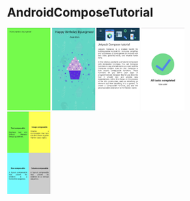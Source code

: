 # AndroidComposeTutorial
<p float="left">
<img src = "https://github.com/byungmeo/AndroidComposeTutorial/blob/59b04960dc8531ce65eac3ef40e65928adeaef9a/CodeLab_Basic/1.GreetingCard/GreetingCard.jpg" width = "20%" height = "20%">
<img src = "https://github.com/byungmeo/AndroidComposeTutorial/blob/59b04960dc8531ce65eac3ef40e65928adeaef9a/CodeLab_Basic/2.HappyBirthday/HappyBirthday.jpg" width = "20%" height = "20%">
<img src = "https://github.com/byungmeo/AndroidComposeTutorial/blob/59b04960dc8531ce65eac3ef40e65928adeaef9a/CodeLab_Basic/3.JetpackComposeTutorial/JetpackComposetutorial.jpg" width = "20%" height = "20%">
<img src = "https://github.com/byungmeo/AndroidComposeTutorial/blob/59b04960dc8531ce65eac3ef40e65928adeaef9a/CodeLab_Basic/4.TaskManager/TaskManager.jpg" width = "20%" height = "20%">
<img src = "https://github.com/byungmeo/AndroidComposeTutorial/blob/59b04960dc8531ce65eac3ef40e65928adeaef9a/CodeLab_Basic/5.ComposeQuadrant/ComposeQuadrant.jpg" width = "20%" height = "20%">
</p>




